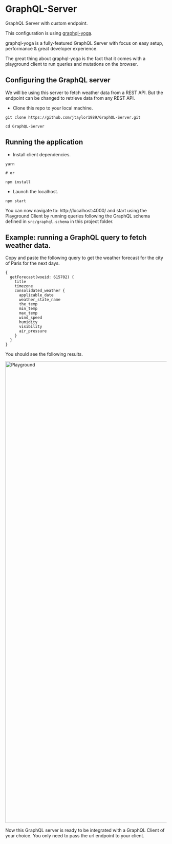 # GraphQL-Server

GraphQL Server with custom endpoint.

This configuration is using [graphql-yoga](https://github.com/prisma/graphql-yoga).

graphql-yoga is a fully-featured GraphQL Server with focus on easy setup, performance & great developer experience.

The great thing about graphql-yoga is the fact that it comes with a playground client to run queries and mutations on the browser.

## Configuring the GraphQL server

We will be using this server to fetch weather data from a REST API. But the endpoint can be changed to retrieve data from any REST API.

* Clone this repo to your local machine.

```
git clone https://github.com/jtaylor1989/GraphQL-Server.git

cd GraphQL-Server
```


## Running the application

* Install client dependencies.

```
yarn

# or

npm install
```

* Launch the localhost.

```
npm start
```
You can now navigate to: http://localhost:4000/ and start using the Playground Client by running queries following the GraphQL schema defined in `src/graphql.schema` in this project folder.

## Example: running a GraphQL query to fetch weather data.

Copy and paste the following query to get the weather forecast for the city of Paris for the next days.

```
{
  getForecast(woeid: 615702) {
    title
    timezone
    consolidated_weather {
      applicable_date
      weather_state_name
      the_temp
      min_temp
      max_temp
      wind_speed
      humidity
      visibility
      air_pressure
    }
  }
}
```

You should see the following results.

<img width="1437" alt="Playground" src="https://user-images.githubusercontent.com/26605247/55567572-dc080480-56f5-11e9-9fbf-066dc8a1de02.png">

Now this GraphQL server is ready to be integrated with a GraphQL Client of your choice. You only need to pass the url endpoint to your client.
